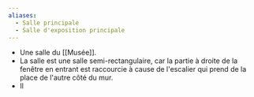 ```yaml
---
aliases:
  - Salle principale
  - Salle d'exposition principale
---
```

- Une salle du [[Musée]].
- La salle est une salle semi-rectangulaire, car la partie à droite de la fenêtre en entrant est raccourcie à cause de l'escalier qui prend de la place de l'autre côté du mur. 
- Il